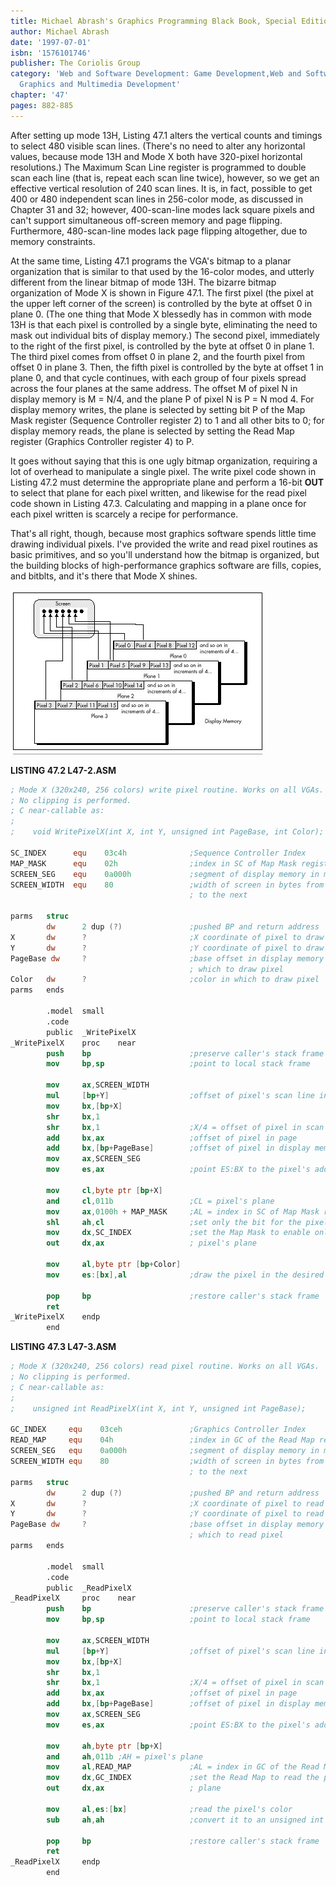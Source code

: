```yaml
---
title: Michael Abrash's Graphics Programming Black Book, Special Edition
author: Michael Abrash
date: '1997-07-01'
isbn: '1576101746'
publisher: The Coriolis Group
category: 'Web and Software Development: Game Development,Web and Software Development:
  Graphics and Multimedia Development'
chapter: '47'
pages: 882-885
---
```


After setting up mode 13H, Listing 47.1 alters the vertical counts and
timings to select 480 visible scan lines. (There's no need to alter any
horizontal values, because mode 13H and Mode X both have 320-pixel
horizontal resolutions.) The Maximum Scan Line register is programmed to
double scan each line (that is, repeat each scan line twice), however,
so we get an effective vertical resolution of 240 scan lines. It is, in
fact, possible to get 400 or 480 independent scan lines in 256-color
mode, as discussed in Chapter 31 and 32; however, 400-scan-line modes
lack square pixels and can't support simultaneous off-screen memory and
page flipping. Furthermore, 480-scan-line modes lack page flipping
altogether, due to memory constraints.

At the same time, Listing 47.1 programs the VGA's bitmap to a planar
organization that is similar to that used by the 16-color modes, and
utterly different from the linear bitmap of mode 13H. The bizarre bitmap
organization of Mode X is shown in Figure 47.1. The first pixel (the
pixel at the upper left corner of the screen) is controlled by the byte
at offset 0 in plane 0. (The one thing that Mode X blessedly has in
common with mode 13H is that each pixel is controlled by a single byte,
eliminating the need to mask out individual bits of display memory.) The
second pixel, immediately to the right of the first pixel, is controlled
by the byte at offset 0 in plane 1. The third pixel comes from offset 0
in plane 2, and the fourth pixel from offset 0 in plane 3. Then, the
fifth pixel is controlled by the byte at offset 1 in plane 0, and that
cycle continues, with each group of four pixels spread across the four
planes at the same address. The offset M of pixel N in display memory is
M = N/4, and the plane P of pixel N is P = N mod 4. For display memory
writes, the plane is selected by setting bit P of the Map Mask register
(Sequence Controller register 2) to 1 and all other bits to 0; for
display memory reads, the plane is selected by setting the Read Map
register (Graphics Controller register 4) to P.

It goes without saying that this is one ugly bitmap organization,
requiring a lot of overhead to manipulate a single pixel. The write
pixel code shown in Listing 47.2 must determine the appropriate plane
and perform a 16-bit **OUT** to select that plane for each pixel
written, and likewise for the read pixel code shown in Listing 47.3.
Calculating and mapping in a plane once for each pixel written is
scarcely a recipe for performance.

That's all right, though, because most graphics software spends little
time drawing individual pixels. I've provided the write and read pixel
routines as basic primitives, and so you'll understand how the bitmap is
organized, but the building blocks of high-performance graphics software
are fills, copies, and bitblts, and it's there that Mode X shines.

![**Figure 47.1**  *Mode X display memory organization.*](images/47-01.jpg)

**LISTING 47.2 L47-2.ASM**

```nasm
; Mode X (320x240, 256 colors) write pixel routine. Works on all VGAs.
; No clipping is performed.
; C near-callable as:
;
;    void WritePixelX(int X, int Y, unsigned int PageBase, int Color);

SC_INDEX      equ    03c4h              ;Sequence Controller Index
MAP_MASK      equ    02h                ;index in SC of Map Mask register
SCREEN_SEG    equ    0a000h             ;segment of display memory in mode X
SCREEN_WIDTH  equ    80                 ;width of screen in bytes from one scan line
                                        ; to the next

parms   struc
        dw      2 dup (?)               ;pushed BP and return address
X       dw      ?                       ;X coordinate of pixel to draw
Y       dw      ?                       ;Y coordinate of pixel to draw
PageBase dw     ?                       ;base offset in display memory of page in
                                        ; which to draw pixel
Color   dw      ?                       ;color in which to draw pixel
parms   ends

        .model  small
        .code
        public  _WritePixelX
_WritePixelX    proc    near
        push    bp                      ;preserve caller's stack frame
        mov     bp,sp                   ;point to local stack frame

        mov     ax,SCREEN_WIDTH
        mul     [bp+Y]                  ;offset of pixel's scan line in page
        mov     bx,[bp+X]
        shr     bx,1
        shr     bx,1                    ;X/4 = offset of pixel in scan line
        add     bx,ax                   ;offset of pixel in page
        add     bx,[bp+PageBase]        ;offset of pixel in display memory
        mov     ax,SCREEN_SEG
        mov     es,ax                   ;point ES:BX to the pixel's address

        mov     cl,byte ptr [bp+X]
        and     cl,011b                 ;CL = pixel's plane
        mov     ax,0100h + MAP_MASK     ;AL = index in SC of Map Mask reg
        shl     ah,cl                   ;set only the bit for the pixel's plane to 1
        mov     dx,SC_INDEX             ;set the Map Mask to enable only the
        out     dx,ax                   ; pixel's plane

        mov     al,byte ptr [bp+Color]
        mov     es:[bx],al              ;draw the pixel in the desired color

        pop     bp                      ;restore caller's stack frame
        ret
_WritePixelX    endp
        end
```

**LISTING 47.3 L47-3.ASM**

```nasm
; Mode X (320x240, 256 colors) read pixel routine. Works on all VGAs.
; No clipping is performed.
; C near-callable as:
;
;    unsigned int ReadPixelX(int X, int Y, unsigned int PageBase);

GC_INDEX     equ    03ceh               ;Graphics Controller Index
READ_MAP     equ    04h                 ;index in GC of the Read Map register
SCREEN_SEG   equ    0a000h              ;segment of display memory in mode X
SCREEN_WIDTH equ    80                  ;width of screen in bytes from one scan line
                                        ; to the next
parms   struc
        dw      2 dup (?)               ;pushed BP and return address
X       dw      ?                       ;X coordinate of pixel to read
Y       dw      ?                       ;Y coordinate of pixel to read
PageBase dw     ?                       ;base offset in display memory of page from
                                        ; which to read pixel
parms   ends

        .model  small
        .code
        public  _ReadPixelX
_ReadPixelX     proc    near
        push    bp                      ;preserve caller's stack frame
        mov     bp,sp                   ;point to local stack frame

        mov     ax,SCREEN_WIDTH
        mul     [bp+Y]                  ;offset of pixel's scan line in page
        mov     bx,[bp+X]
        shr     bx,1
        shr     bx,1                    ;X/4 = offset of pixel in scan line
        add     bx,ax                   ;offset of pixel in page
        add     bx,[bp+PageBase]        ;offset of pixel in display memory
        mov     ax,SCREEN_SEG
        mov     es,ax                   ;point ES:BX to the pixel's address

        mov     ah,byte ptr [bp+X]
        and     ah,011b ;AH = pixel's plane
        mov     al,READ_MAP             ;AL = index in GC of the Read Map reg
        mov     dx,GC_INDEX             ;set the Read Map to read the pixel's
        out     dx,ax                   ; plane

        mov     al,es:[bx]              ;read the pixel's color
        sub     ah,ah                   ;convert it to an unsigned int

        pop     bp                      ;restore caller's stack frame
        ret
_ReadPixelX     endp
        end
```
